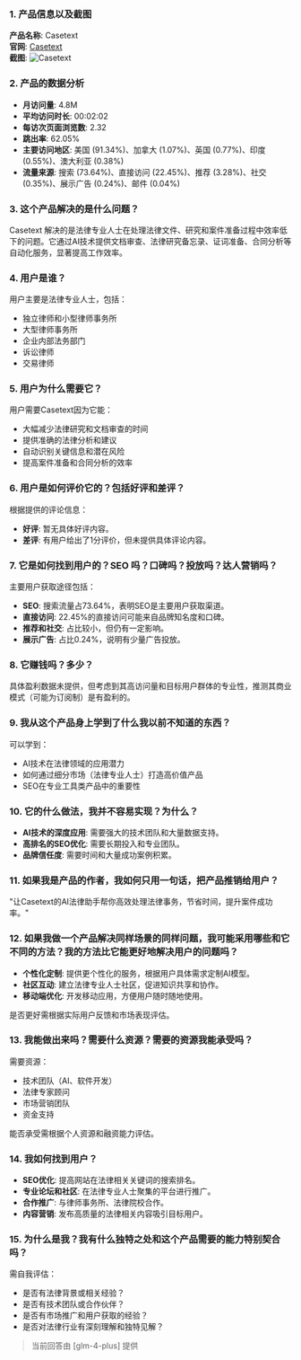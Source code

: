 ### 1. 产品信息以及截图

**产品名称**: Casetext  
**官网**: [Casetext](https://casetext.com)  
**截图**: ![Casetext](https://cdn-images.toolify.ai/image/ef101a504b87e90b2c043d9a58cc9f34.jpeg)

### 2. 产品的数据分析

- **月访问量**: 4.8M
- **平均访问时长**: 00:02:02
- **每访次页面浏览数**: 2.32
- **跳出率**: 62.05%
- **主要访问地区**: 美国 (91.34%)、加拿大 (1.07%)、英国 (0.77%)、印度 (0.55%)、澳大利亚 (0.38%)
- **流量来源**: 搜索 (73.64%)、直接访问 (22.45%)、推荐 (3.28%)、社交 (0.35%)、展示广告 (0.24%)、邮件 (0.04%)

### 3. 这个产品解决的是什么问题？

Casetext 解决的是法律专业人士在处理法律文件、研究和案件准备过程中效率低下的问题。它通过AI技术提供文档审查、法律研究备忘录、证词准备、合同分析等自动化服务，显著提高工作效率。

### 4. 用户是谁？

用户主要是法律专业人士，包括：
- 独立律师和小型律师事务所
- 大型律师事务所
- 企业内部法务部门
- 诉讼律师
- 交易律师

### 5. 用户为什么需要它？

用户需要Casetext因为它能：
- 大幅减少法律研究和文档审查的时间
- 提供准确的法律分析和建议
- 自动识别关键信息和潜在风险
- 提高案件准备和合同分析的效率

### 6. 用户是如何评价它的？包括好评和差评？

根据提供的评论信息：
- **好评**: 暂无具体好评内容。
- **差评**: 有用户给出了1分评价，但未提供具体评论内容。

### 7. 它是如何找到用户的？SEO 吗？口碑吗？投放吗？达人营销吗？

主要用户获取途径包括：
- **SEO**: 搜索流量占73.64%，表明SEO是主要用户获取渠道。
- **直接访问**: 22.45%的直接访问可能来自品牌知名度和口碑。
- **推荐和社交**: 占比较小，但仍有一定影响。
- **展示广告**: 占比0.24%，说明有少量广告投放。

### 8. 它赚钱吗？多少？

具体盈利数据未提供，但考虑到其高访问量和目标用户群体的专业性，推测其商业模式（可能为订阅制）是有盈利的。

### 9. 我从这个产品身上学到了什么我以前不知道的东西？

可以学到：
- AI技术在法律领域的应用潜力
- 如何通过细分市场（法律专业人士）打造高价值产品
- SEO在专业工具类产品中的重要性

### 10. 它的什么做法，我并不容易实现？为什么？

- **AI技术的深度应用**: 需要强大的技术团队和大量数据支持。
- **高排名的SEO优化**: 需要长期投入和专业团队。
- **品牌信任度**: 需要时间和大量成功案例积累。

### 11. 如果我是产品的作者，我如何只用一句话，把产品推销给用户？

"让Casetext的AI法律助手帮你高效处理法律事务，节省时间，提升案件成功率。"

### 12. 如果我做一个产品解决同样场景的同样问题，我可能采用哪些和它不同的方法？我的方法比它能更好地解决用户的问题吗？

- **个性化定制**: 提供更个性化的服务，根据用户具体需求定制AI模型。
- **社区互动**: 建立法律专业人士社区，促进知识共享和协作。
- **移动端优化**: 开发移动应用，方便用户随时随地使用。

是否更好需根据实际用户反馈和市场表现评估。

### 13. 我能做出来吗？需要什么资源？需要的资源我能承受吗？

需要资源：
- 技术团队（AI、软件开发）
- 法律专家顾问
- 市场营销团队
- 资金支持

能否承受需根据个人资源和融资能力评估。

### 14. 我如何找到用户？

- **SEO优化**: 提高网站在法律相关关键词的搜索排名。
- **专业论坛和社区**: 在法律专业人士聚集的平台进行推广。
- **合作推广**: 与律师事务所、法律院校合作。
- **内容营销**: 发布高质量的法律相关内容吸引目标用户。

### 15. 为什么是我？我有什么独特之处和这个产品需要的能力特别契合吗？

需自我评估：
- 是否有法律背景或相关经验？
- 是否有技术团队或合作伙伴？
- 是否有市场推广和用户获取的经验？
- 是否对法律行业有深刻理解和独特见解？

> 当前回答由 [glm-4-plus] 提供